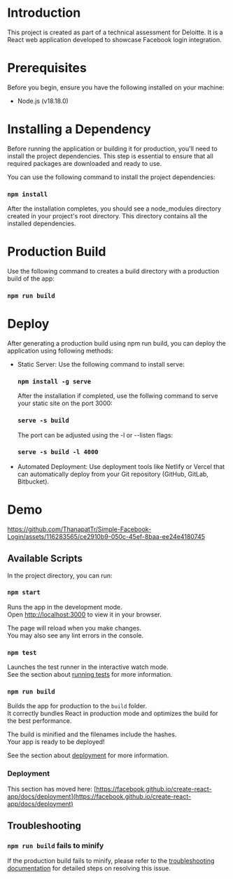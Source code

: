 # Introduction
This project is created as part of a technical assessment for Deloitte. It is a React web application developed to showcase Facebook login integration.

# Prerequisites
Before you begin, ensure you have the following installed on your machine:
- Node.js (v18.18.0)

# Installing a Dependency
Before running the application or building it for production, you'll need to install the project dependencies. This step is essential to ensure that all required packages are downloaded and ready to use.

You can use the following command to install the project dependencies:

### `npm install`

After the installation completes, you should see a node_modules directory created in your project's root directory. This directory contains all the installed dependencies.

# Production Build
Use the following command to creates a build directory with a production build of the app:

### `npm run build`

# Deploy
After generating a production build using npm run build, you can deploy the application using following methods:

- Static Server:
  Use the following command to install serve:
  
  ### `npm install -g serve`

  After the installation if completed, use the follwing command to serve your static site on the port 3000:

  ### `serve -s build`

  The port can be adjusted using the -l or --listen flags:

   ### `serve -s build -l 4000`
  
- Automated Deployment:
  Use deployment tools like Netlify or Vercel that can automatically deploy from your Git repository (GitHub, GitLab, Bitbucket).

# Demo

https://github.com/ThanapatTr/Simple-Facebook-Login/assets/116283565/ce2910b9-050c-45ef-8baa-ee24e4180745


## Available Scripts

In the project directory, you can run:

### `npm start`

Runs the app in the development mode.\
Open [http://localhost:3000](http://localhost:3000) to view it in your browser.

The page will reload when you make changes.\
You may also see any lint errors in the console.

### `npm test`

Launches the test runner in the interactive watch mode.\
See the section about [running tests](https://facebook.github.io/create-react-app/docs/running-tests) for more information.

### `npm run build`

Builds the app for production to the `build` folder.\
It correctly bundles React in production mode and optimizes the build for the best performance.

The build is minified and the filenames include the hashes.\
Your app is ready to be deployed!

See the section about [deployment](https://facebook.github.io/create-react-app/docs/deployment) for more information.

### Deployment

This section has moved here: [https://facebook.github.io/create-react-app/docs/deployment](https://facebook.github.io/create-react-app/docs/deployment)

## Troubleshooting

### `npm run build` fails to minify

If the production build fails to minify, please refer to the [troubleshooting documentation](https://facebook.github.io/create-react-app/docs/troubleshooting#npm-run-build-fails-to-minify) for detailed steps on resolving this issue.
